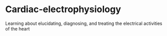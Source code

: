 # Cardiac-electrophysiology
Learning about elucidating, diagnosing, and treating the electrical activities of the heart
